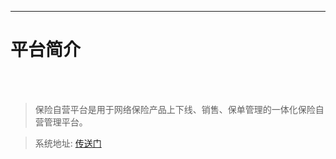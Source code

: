 <!-- <img src="https://foruda.gitee.com/images/1679673780944866919/d908a86f_1766278.png" width="56%" height="56%">
<div style="height: 10px; clear: both;"></div> -->

- - -
# 平台简介
<br>

<br>

> 保险自营平台是用于网络保险产品上下线、销售、保单管理的一体化保险自营管理平台。  <br>

> 系统地址: [传送门](https://haobaohangpt.com/web/) 

